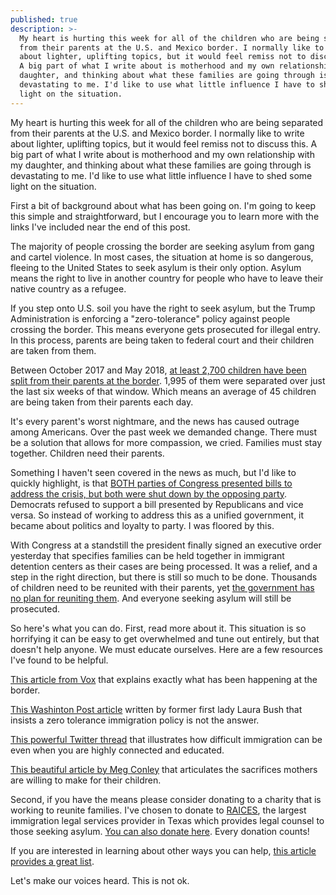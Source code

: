 ```yaml
---
published: true
description: >-
  My heart is hurting this week for all of the children who are being separated
  from their parents at the U.S. and Mexico border. I normally like to write
  about lighter, uplifting topics, but it would feel remiss not to discuss this.
  A big part of what I write about is motherhood and my own relationship with my
  daughter, and thinking about what these families are going through is
  devastating to me. I'd like to use what little influence I have to shed some
  light on the situation.
---
```

My heart is hurting this week for all of the children who are being separated from their parents at the U.S. and Mexico border. I normally like to write about lighter, uplifting topics, but it would feel remiss not to discuss this. A big part of what I write about is motherhood and my own relationship with my daughter, and thinking about what these families are going through is devastating to me. I'd like to use what little influence I have to shed some light on the situation. 

First a bit of background about what has been going on. I'm going to keep this simple and straightforward, but I encourage you to learn more with the links I've included near the end of this post. 

The majority of people crossing the border are seeking asylum from gang and cartel violence. In most cases, the situation at home is so dangerous, fleeing to the United States to seek asylum is their only option. Asylum means the right to live in another country for people who have to leave their native country as a refugee. 

If you step onto U.S. soil you have the right to seek asylum, but the Trump Administration is enforcing a "zero-tolerance" policy against people crossing the border. This means everyone gets prosecuted for illegal entry. In this process, parents are being taken to federal court and their children are taken from them.

Between October 2017 and May 2018, [at least 2,700 children have been split from their parents at the border](https://www.vox.com/2018/6/11/17443198/children-immigrant-families-separated-parents). 1,995 of them were separated over just the last six weeks of that window. Which means an average of 45 children are being taken from their parents each day. 

It's every parent's worst nightmare, and the news has caused outrage among Americans. Over the past week we demanded change. There must be a solution that allows for more compassion, we cried. Families must stay together. Children need their parents. 

Something I haven't seen covered in the news as much, but I'd like to quickly highlight, is that [BOTH parties of Congress presented bills to address the crisis, but both were shut down by the opposing party](http://thehill.com/homenews/senate/393069-schumer-rejects-gop-proposal-to-address-border-crisis). Democrats refused to support a bill presented by Republicans and vice versa. So instead of working to address this as a unified government, it became about politics and loyalty to party. I was floored by this.

With Congress at a standstill the president finally signed an executive order yesterday that specifies families can be held together in immigrant detention centers as their cases are being processed. It was a relief, and a step in the right direction, but there is still so much to be done. Thousands of children need to be reunited with their parents, yet [the government has no plan for reuniting them](https://www.vox.com/2018/6/20/17484300/read-trump-executive-order-family-separation-immigration-full-text). And everyone seeking asylum will still be prosecuted. 

So here's what you can do. First, read more about it. This situation is so horrifying it can be easy to get overwhelmed and tune out entirely, but that doesn't help anyone. We must educate ourselves. Here are a few resources I've found to be helpful. 

[This article from Vox](https://www.vox.com/2018/6/11/17443198/children-immigrant-families-separated-parents) that explains exactly what has been happening at the border. 

[This Washinton Post article](https://www.washingtonpost.com/opinions/laura-bush-separating-children-from-their-parents-at-the-border-breaks-my-heart/2018/06/17/f2df517a-7287-11e8-9780-b1dd6a09b549_story.html?utm_term=.1caf80385988) written by former first lady Laura Bush that insists a zero tolerance immigration policy is not the answer. 

[This powerful Twitter thread](https://twitter.com/petit_elefant/status/1008131022280519680) that illustrates how difficult immigration can be even when you are highly connected and educated. 

[This beautiful article by Meg Conley](https://medium.com/s/story/suffer-little-children-8a204503eb9e) that articulates the sacrifices mothers are willing to make for their children. 

Second, if you have the means please consider donating to a charity that is working to reunite families. I've chosen to donate to [RAICES](https://actionnetwork.org/fundraising/leafund), the largest immigration legal services provider in Texas which provides legal counsel to those seeking asylum. [You can also donate here](https://actionnetwork.org/fundraising/leafund). Every donation counts!

If you are interested in learning about other ways you can help, [this article provides a great list](https://slate.com/news-and-politics/2018/06/how-you-can-fight-family-separation-at-the-border.html). 

Let's make our voices heard. This is not ok. 